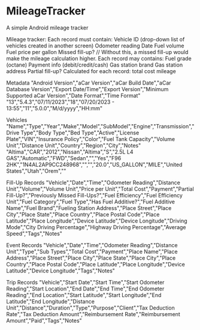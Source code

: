 # MileageTracker
A simple Android mileage tracker

Mileage tracker:
	Each record must contain:
		Vehicle ID (drop-down list of vehicles created in another screen)
		Odometer reading
		Date
		Fuel volume
		Fuel price per gallon
		Missed fill-up?	// Without this, a missed fill-up would make the mileage calculation higher.
	Each record may contains:
		Fuel grade (octane)
		Payment info (debit/credit/cash)
		Gas station brand
		Gas station address
		Partial fill-up?
	Calculated for each record:
		total cost
		mileage

Metadata
"Android Version","aCar Version","aCar Build Date","aCar Database Version","Export Date/Time","Export Version","Minimum Supported aCar Version","Date Format","Time Format"
"13","5.4.3","07/11/2023","18","07/20/2023 - 13:55","11","5.0.0","M/d/yyyy","HH:mm"

Vehicles
"Name","Type","Year","Make","Model","SubModel","Engine","Transmission","Drive Type","Body Type","Bed Type","Active","License Plate","VIN","Insurance Policy","Color","Fuel Tank Capacity","Volume Unit","Distance Unit","Country","Region","City","Notes"
"Altima","CAR","2012","Nissan","Altima","S","2.5L L4 GAS","Automatic","FWD","Sedan","","Yes","F96 2HK","1N4AL2AP9CC248968","","","20.0","US_GALLON","MILE","United States","Utah","Orem",""

Fill-Up Records
"Vehicle","Date","Time","Odometer Reading","Distance Unit","Volume","Volume Unit","Price per Unit","Total Cost","Payment","Partial Fill-Up?","Previously Missed Fill-Ups?","Fuel Efficiency","Fuel Efficiency Unit","Fuel Category","Fuel Type","Has Fuel Additive?","Fuel Additive Name","Fuel Brand","Fueling Station Address","Place Street","Place City","Place State","Place Country","Place Postal Code","Place Latitude","Place Longitude","Device Latitude","Device Longitude","Driving Mode","City Driving Percentage","Highway Driving Percentage","Average Speed","Tags","Notes"

Event Records
"Vehicle","Date","Time","Odometer Reading","Distance Unit","Type","Sub Types","Total Cost","Payment","Place Name","Place Address","Place Street","Place City","Place State","Place City","Place Country","Place Postal Code","Place Latitude","Place Longitude","Device Latitude","Device Longitude","Tags","Notes"

Trip Records
"Vehicle","Start Date","Start Time","Start Odometer Reading","Start Location","End Date","End Time","End Odometer Reading","End Location","Start Latitude","Start Longitude","End Latitude","End Longitude","Distance Unit","Distance","Duration","Type","Purpose","Client","Tax Deduction Rate","Tax Deduction Amount","Reimbursement Rate","Reimbursement Amount","Paid","Tags","Notes"

